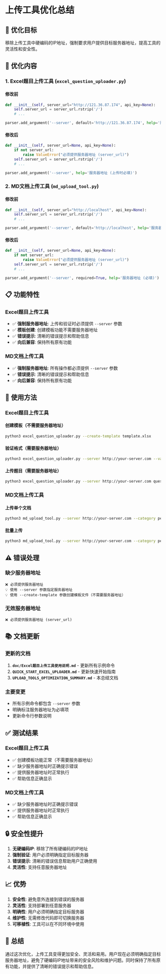 # 上传工具优化总结

## 🎯 优化目标

移除上传工具中硬编码的IP地址，强制要求用户提供目标服务器地址，提高工具的灵活性和安全性。

## 🔧 优化内容

### 1. Excel题目上传工具 (`excel_question_uploader.py`)

#### 修改前
```python
def __init__(self, server_url="http://121.36.87.174", api_key=None):
    self.server_url = server_url.rstrip('/')
    # ...

parser.add_argument('--server', default='http://121.36.87.174', help='服务器地址')
```

#### 修改后
```python
def __init__(self, server_url=None, api_key=None):
    if not server_url:
        raise ValueError("必须提供服务器地址 (server_url)")
    self.server_url = server_url.rstrip('/')
    # ...

parser.add_argument('--server', help='服务器地址 (上传时必填)')
```

### 2. MD文档上传工具 (`md_upload_tool.py`)

#### 修改前
```python
def __init__(self, server_url="http://localhost", api_key=None):
    self.server_url = server_url.rstrip('/')
    # ...

parser.add_argument('--server', default='http://localhost', help='服务器地址')
```

#### 修改后
```python
def __init__(self, server_url=None, api_key=None):
    if not server_url:
        raise ValueError("必须提供服务器地址 (server_url)")
    self.server_url = server_url.rstrip('/')
    # ...

parser.add_argument('--server', required=True, help='服务器地址 (必填)')
```

## 📋 功能特性

### Excel题目上传工具

- ✅ **强制服务器地址**: 上传和验证时必须提供 `--server` 参数
- ✅ **模板创建**: 创建模板功能不需要服务器地址
- ✅ **错误提示**: 清晰的错误提示和帮助信息
- ✅ **向后兼容**: 保持所有原有功能

### MD文档上传工具

- ✅ **强制服务器地址**: 所有操作都必须提供 `--server` 参数
- ✅ **错误提示**: 清晰的错误提示和帮助信息
- ✅ **向后兼容**: 保持所有原有功能

## 🚀 使用方法

### Excel题目上传工具

#### 创建模板（不需要服务器地址）
```bash
python3 excel_question_uploader.py --create-template template.xlsx
```

#### 验证格式（需要服务器地址）
```bash
python3 excel_question_uploader.py --server http://your-server.com --validate-only questions.xlsx
```

#### 上传题目（需要服务器地址）
```bash
python3 excel_question_uploader.py --server http://your-server.com questions.xlsx
```

### MD文档上传工具

#### 上传单个文档
```bash
python3 md_upload_tool.py --server http://your-server.com --category person document.md
```

#### 批量上传
```bash
python3 md_upload_tool.py --server http://your-server.com --category person --batch ./documents/
```

## ⚠️ 错误处理

### 缺少服务器地址
```
❌ 必须提供服务器地址
💡 使用 --server 参数指定服务器地址
💡 使用 --create-template 参数创建模板文件（不需要服务器地址）
```

### 无效服务器地址
```
❌ 必须提供服务器地址 (server_url)
```

## 📚 文档更新

### 更新的文档
1. **`doc/Excel题目上传工具使用说明.md`** - 更新所有示例命令
2. **`QUICK_START_EXCEL_UPLOADER.md`** - 更新快速开始指南
3. **`UPLOAD_TOOLS_OPTIMIZATION_SUMMARY.md`** - 本总结文档

### 主要变更
- 所有示例命令都包含 `--server` 参数
- 明确标注服务器地址为必填项
- 更新命令行参数说明

## ✅ 测试结果

### Excel题目上传工具
- ✅ 创建模板功能正常（不需要服务器地址）
- ✅ 缺少服务器地址时正确提示错误
- ✅ 提供服务器地址时正常执行
- ✅ 帮助信息正确显示

### MD文档上传工具
- ✅ 缺少服务器地址时正确提示错误
- ✅ 提供服务器地址时正常执行
- ✅ 帮助信息正确显示

## 🔒 安全性提升

1. **无硬编码IP**: 移除了所有硬编码的IP地址
2. **强制验证**: 用户必须明确指定目标服务器
3. **错误提示**: 清晰的错误信息帮助用户正确使用
4. **灵活性**: 支持任意服务器地址

## 📈 优势

1. **安全性**: 避免意外连接到错误的服务器
2. **灵活性**: 支持部署到任意服务器
3. **明确性**: 用户必须明确指定目标服务器
4. **维护性**: 无需修改代码即可切换服务器
5. **可移植性**: 工具可以在不同环境中使用

## 🎉 总结

通过这次优化，上传工具变得更加安全、灵活和易用。用户现在必须明确指定目标服务器地址，避免了硬编码IP地址带来的安全风险和维护问题。同时保持了所有原有功能，并提供了清晰的错误提示和帮助信息。
